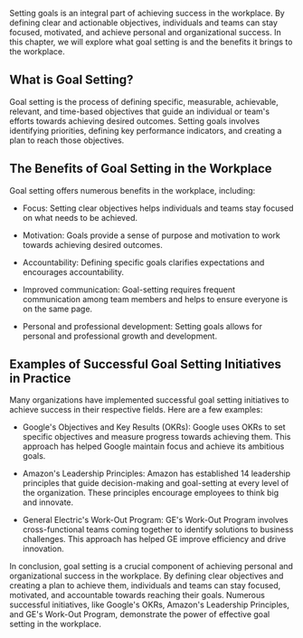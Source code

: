 
Setting goals is an integral part of achieving success in the workplace. By defining clear and actionable objectives, individuals and teams can stay focused, motivated, and achieve personal and organizational success. In this chapter, we will explore what goal setting is and the benefits it brings to the workplace.

What is Goal Setting?
---------------------

Goal setting is the process of defining specific, measurable, achievable, relevant, and time-based objectives that guide an individual or team's efforts towards achieving desired outcomes. Setting goals involves identifying priorities, defining key performance indicators, and creating a plan to reach those objectives.

The Benefits of Goal Setting in the Workplace
---------------------------------------------

Goal setting offers numerous benefits in the workplace, including:

* Focus: Setting clear objectives helps individuals and teams stay focused on what needs to be achieved.

* Motivation: Goals provide a sense of purpose and motivation to work towards achieving desired outcomes.

* Accountability: Defining specific goals clarifies expectations and encourages accountability.

* Improved communication: Goal-setting requires frequent communication among team members and helps to ensure everyone is on the same page.

* Personal and professional development: Setting goals allows for personal and professional growth and development.

Examples of Successful Goal Setting Initiatives in Practice
-----------------------------------------------------------

Many organizations have implemented successful goal setting initiatives to achieve success in their respective fields. Here are a few examples:

* Google's Objectives and Key Results (OKRs): Google uses OKRs to set specific objectives and measure progress towards achieving them. This approach has helped Google maintain focus and achieve its ambitious goals.

* Amazon's Leadership Principles: Amazon has established 14 leadership principles that guide decision-making and goal-setting at every level of the organization. These principles encourage employees to think big and innovate.

* General Electric's Work-Out Program: GE's Work-Out Program involves cross-functional teams coming together to identify solutions to business challenges. This approach has helped GE improve efficiency and drive innovation.

In conclusion, goal setting is a crucial component of achieving personal and organizational success in the workplace. By defining clear objectives and creating a plan to achieve them, individuals and teams can stay focused, motivated, and accountable towards reaching their goals. Numerous successful initiatives, like Google's OKRs, Amazon's Leadership Principles, and GE's Work-Out Program, demonstrate the power of effective goal setting in the workplace.
